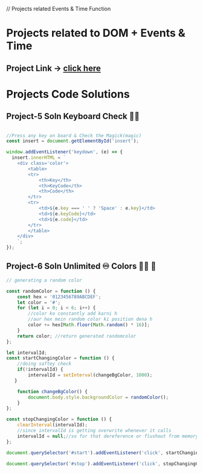 // Projects related Events & Time Function


# Projects related to DOM + Events & Time

## Project Link -> [click here](https://stackblitz.com/edit/dom-project-chaiaurcode?file=index.html)

# Projects Code Solutions

## Project-5 Soln Keyboard Check 👻👻

```javascript

//Press any key on board & Check the Magick(magic)
const insert = document.getElementById('insert');

window.addEventListener('keydown', (e) => {
  insert.innerHTML = `
    <div class='color'>
        <table>
        <tr>
            <th>Key</th>
            <th>KeyCode</th>
            <th>Code</th>
        </tr>
        <tr>
            <td>${e.key === ' ' ? 'Space' : e.key}</td>
            <td>${e.keyCode}</td>
            <td>${e.code}</td>
        </tr>
        </table>
    </div>
    `;
});

```

## Project-6 Soln Unlimited ♾️ Colors 🎨🎨 🧠

```javascript
// generating a random color

const randomColor = function () {
    const hex = '0123456789ABCDEF';
    let color = '#';
    for (let i = 0; i < 6; i++) {
        //color ko constantly add karni h
        //aur hex mein random color ki position dena h
        color += hex[Math.floor(Math.random() * 16)];
    }
    return color; //return generated randomcolor
};

let intervalId;
const startChangingColor = function () {
    //doing saftey check
    if(!intervalId) {
        intervalId = setInterval(changeBgColor, 1000);
   }

    function changeBgColor() {
        document.body.style.backgroundColor = randomColor();
    }
};

const stopChangingColor = function () {
    clearInterval(intervalId);
    //since intervalId is getting overwrite whenever it calls
    intervalId = null;//so for that dereference or flushout from memory
};

document.querySelector('#start').addEventListener('click', startChangingColor);

document.querySelector('#stop').addEventListener('click', stopChangingColor);

```

